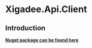 ﻿# Xigadee.Api.Client

## Introduction

**[Nuget package can be found here](https://www.nuget.org/packages/Xigadee.Api.Client)**
